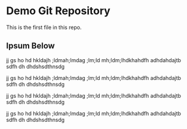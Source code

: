 # Demo Git Repository

This is the first file in this repo.

## Ipsum Below

jj gs ho hd hkldajh ;ldmah;lmdag ;lm;ld mh;ldm;lhdkhahdfh
adhdahdajtb sdfh dh 
dhdshsdthnsdg


jj gs ho hd hkldajh ;ldmah;lmdag ;lm;ld mh;ldm;lhdkhahdfh
adhdahdajtb sdfh dh 
dhdshsdthnsdg

jj gs ho hd hkldajh ;ldmah;lmdag ;lm;ld mh;ldm;lhdkhahdfh
adhdahdajtb sdfh dh 
dhdshsdthnsdg

jj gs ho hd hkldajh ;ldmah;lmdag ;lm;ld mh;ldm;lhdkhahdfh
adhdahdajtb sdfh dh 
dhdshsdthnsdg